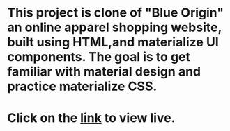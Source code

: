 # This project is clone of "Blue Origin" an online apparel shopping website, built using HTML,and materialize UI components. The goal is to get familiar with material design and practice materialize CSS.

# Click on the [link](https://praneep-brs-goal8.netlify.app/) to view live.
